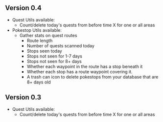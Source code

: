 ## Version 0.4
* Quest Utils available:
  * Count/delete today's quests from before time X for one or all areas
* Pokestop Utils available:
  * Gather stats on quest routes
    * Route length
    * Number of quests scanned today
    * Stops seen today
    * Stops not seen for 1-7 days
    * Stops not seen for 8+ days
    * Whether each waypoint in the route has a stop beneath it
    * Whether each stop has a route waypoint covering it.
    * A trash can icon to delete pokestops from your database that are 8+ days old


## Version 0.3
* Quest Utils available:
  * Count/delete today's quests from before time X for one or all areas
